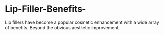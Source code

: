 # Lip-Filler-Benefits-
Lip fillers have become a popular cosmetic enhancement with a wide array of benefits. Beyond the obvious aesthetic improvement, 
